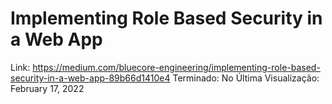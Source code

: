 # Implementing Role Based Security in a Web App

Link: https://medium.com/bluecore-engineering/implementing-role-based-security-in-a-web-app-89b66d1410e4
Terminado: No
Última Visualização: February 17, 2022